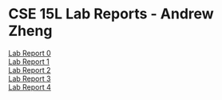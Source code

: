 # CSE 15L Lab Reports - Andrew Zheng
[Lab Report 0](Lab%200/lab-report-0)\
[Lab Report 1](Lab%201/lab-report-1)\
[Lab Report 2](Lab%202/lab-report-2)\
[Lab Report 3](Lab%203/lab-report-3)\
[Lab Report 4](Lab%204/lab-report-4)